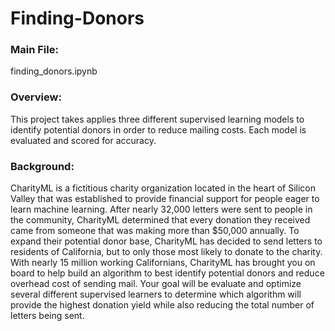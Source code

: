 # Finding-Donors

### Main File: 
finding_donors.ipynb

### Overview: 
This project takes applies three different supervised learning models to identify potential donors in order to reduce mailing costs. Each model is evaluated and scored for accuracy.

### Background: 
CharityML is a fictitious charity organization located in the heart of Silicon Valley that was established 
to provide financial support for people eager to learn machine learning. After nearly 32,000 letters were 
sent to people in the community, CharityML determined that every donation they received came from someone 
that was making more than $50,000 annually. To expand their potential donor base, CharityML has decided to 
send letters to residents of California, but to only those most likely to donate to the charity. With nearly 
15 million working Californians, CharityML has brought you on board to help build an algorithm to best identify 
potential donors and reduce overhead cost of sending mail. Your goal will be evaluate and optimize several 
different supervised learners to determine which algorithm will provide the highest donation yield while also 
reducing the total number of letters being sent.
